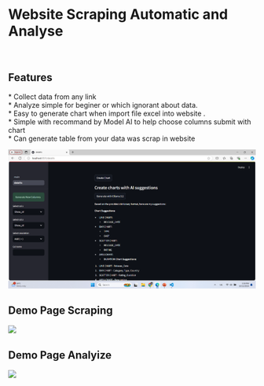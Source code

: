 <h1>Website Scraping Automatic and Analyse</h1> <br>
<h2> Features</h2>
<p>
	* Collect data from any link  <br>
	* Analyze simple for beginer or which ignorant about data. <br> 
	* Easy to generate chart when import file excel into website . <br>  
	* Simple with recommand by Model AI to help choose columns submit with chart <br>
	* Can generate table from your data was scrap in website 
</p>
<img src="Screenshot 2024-10-11 175927.png">

<h2>Demo Page Scraping</h2>
<img src="Screen-Recording-2024-09-30-113502.gif">
<br>
<h2>Demo Page Analyize</h2>
<img src="Screen-Recording-2024-10-11-201856.gif">
